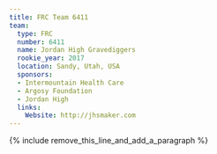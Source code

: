 ```yaml
---
title: FRC Team 6411
team:
  type: FRC
  number: 6411
  name: Jordan High Gravediggers
  rookie_year: 2017
  location: Sandy, Utah, USA
  sponsors:
  - Intermountain Health Care
  - Argosy Foundation
  - Jordan High
  links:
    Website: http://jhsmaker.com
---
```


{% include remove_this_line_and_add_a_paragraph %}